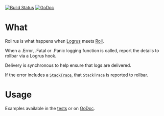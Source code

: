 [![Build Status](https://travis-ci.org/heroku/rollrus.svg?branch=master)](https://travis-ci.org/benjamindow/rollrus)&nbsp;[![GoDoc](https://godoc.org/github.com/benjamindow/rollrus?status.svg)](https://godoc.org/github.com/benjamindow/rollrus)

# What

Rollrus is what happens when [Logrus](https://github.com/sirupsen/logrus) meets [Roll](https://github.com/stvp/roll).

When a .Error, .Fatal or .Panic logging function is called, report the details to rollbar via a Logrus hook.

Delivery is synchronous to help ensure that logs are delivered.

If the error includes a [`StackTrace`](https://godoc.org/github.com/pkg/errors#StackTrace), that `StackTrace` is reported to rollbar.

# Usage

Examples available in the [tests](https://github.com/benjamindow/rollrus/blob/master/rollrus_test.go) or on [GoDoc](https://godoc.org/github.com/benjamindow/rollrus).
